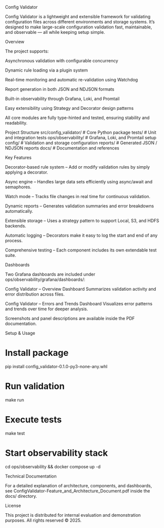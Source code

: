 Config Validator

Config Validator is a lightweight and extensible framework for validating configuration files across different environments and storage systems.
It’s designed to make large-scale configuration validation fast, maintainable, and observable — all while keeping setup simple.

Overview

The project supports:

Asynchronous validation with configurable concurrency

Dynamic rule loading via a plugin system

Real-time monitoring and automatic re-validation using Watchdog

Report generation in both JSON and NDJSON formats

Built-in observability through Grafana, Loki, and Promtail

Easy extensibility using Strategy and Decorator design patterns

All core modules are fully type-hinted and tested, ensuring stability and readability.

Project Structure
src/config_validator/      # Core Python package
tests/                     # Unit and integration tests
ops/observability/         # Grafana, Loki, and Promtail setup
config/                    # Validation and storage configuration
reports/                   # Generated JSON / NDJSON reports
docs/                      # Documentation and references

Key Features

Decorator-based rule system – Add or modify validation rules by simply applying a decorator.

Async engine – Handles large data sets efficiently using async/await and semaphores.

Watch mode – Tracks file changes in real time for continuous validation.

Dynamic reports – Generates validation summaries and error breakdowns automatically.

Extensible storage – Uses a strategy pattern to support Local, S3, and HDFS backends.

Automatic logging – Decorators make it easy to log the start and end of any process.

Comprehensive testing – Each component includes its own extendable test suite.

Dashboards

Two Grafana dashboards are included under ops/observability/grafana/dashboards/:

Config Validator – Overview Dashboard
Summarizes validation activity and error distribution across files.

Config Validator – Errors and Trends Dashboard
Visualizes error patterns and trends over time for deeper analysis.

Screenshots and panel descriptions are available inside the PDF documentation.

Setup & Usage
# Install package
pip install config_validator-0.1.0-py3-none-any.whl

# Run validation
make run

# Execute tests
make test

# Start observability stack
cd ops/observability && docker compose up -d

Technical Documentation

For a detailed explanation of architecture, components, and dashboards,
see ConfigValidator-Feature_and_Architecture_Document.pdf
 inside the docs/ directory.

License

This project is distributed for internal evaluation and demonstration purposes.
All rights reserved © 2025.
